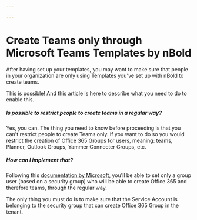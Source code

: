 ```yaml
---

---
```

# **Create Teams only through Microsoft Teams Templates by nBold**

After having set up your templates, you may want to make sure that people in your organization are only using Templates you've set up with nBold to create teams.

This is possible! And this article is here to describe what you need to do to enable this.

##### Is possible to restrict people to create teams in a regular way?

Yes, you can. The thing you need to know before proceeding is that you can't restrict people to create Teams only. If you want to do so you would restrict the creation of Office 365 Groups for users, meaning: teams, Planner, Outlook Groups, Yammer Connecter Groups, etc.

##### How can I implement that?

Following this [documentation by Microsoft,](https://learn.microsoft.com/en-us/microsoft-365/solutions/manage-creation-of-groups?view=o365-worldwide) you'll be able to set only a group user (based on a security group) who will be able to create Office 365 and therefore teams, through the regular way.

The only thing you must do is to make sure that the Service Account is belonging to the security group that can create Office 365 Group in the tenant.